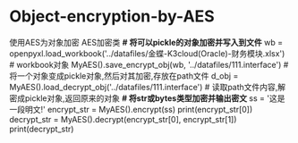 # Object-encryption-by-AES
使用AES为对象加密
AES加密类
**# 将可以pickle的对象加密并写入到文件**
wb = openpyxl.load_workbook('../datafiles/金蝶-K3cloud(Oracle)-财务模块.xlsx')  # workbook对象
MyAES().save_encrypt_obj(wb, '../datafiles/111.interface')  # 将一个对象变成pickle对象,然后对其加密,存放在path文件
d_obj = MyAES().load_decrypt_obj('../datafiles/111.interface')  # 读取path文件内容,解密成pickle对象,返回原来的对象
**# 将str或bytes类型加密并输出密文**
ss = '这是一段明文!'
encrypt_str = MyAES().encrypt(ss)
print(encrypt_str[0])
decrypt_str = MyAES().decrypt(encrypt_str[0], encrypt_str[1])
print(decrypt_str)

